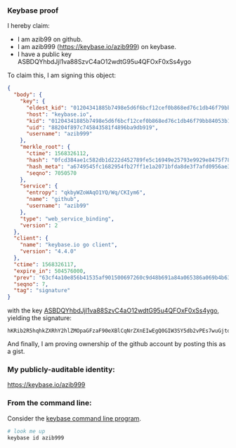 ### Keybase proof

I hereby claim:

  * I am azib99 on github.
  * I am azib999 (https://keybase.io/azib999) on keybase.
  * I have a public key ASBDQYhbdJjl1va88SzvC4aO12wdtG95u4QFOxF0xSs4ygo

To claim this, I am signing this object:

```json
{
  "body": {
    "key": {
      "eldest_kid": "01204341885b7498e5d6f6bcf12cef0b868ed76c1db46f79bb84053b1174c52b38ca0a",
      "host": "keybase.io",
      "kid": "01204341885b7498e5d6f6bcf12cef0b868ed76c1db46f79bb84053b1174c52b38ca0a",
      "uid": "88204f897c745843581f4896ba9db919",
      "username": "azib999"
    },
    "merkle_root": {
      "ctime": 1568326112,
      "hash": "0fcd384ae1c582db1d222d452789fe5c16949e25793e9929e8475f7857dc1cb6193824bb6fa016b7d351c5d162af46a69fdbe1f41815e675406fe6ed070bb027",
      "hash_meta": "a6749545fc1682954fb27ff1e1a2071bfda8de3f7afd0956ae3e4489cedd1b9f",
      "seqno": 7050570
    },
    "service": {
      "entropy": "qkbyWZoWAqO1YQ/Wq/CKIym6",
      "name": "github",
      "username": "azib99"
    },
    "type": "web_service_binding",
    "version": 2
  },
  "client": {
    "name": "keybase.io go client",
    "version": "4.4.0"
  },
  "ctime": 1568326117,
  "expire_in": 504576000,
  "prev": "63cf4a10e856b41535af901500697260c9d48b691a84a065386a069b4b6395a4",
  "seqno": 7,
  "tag": "signature"
}
```

with the key [ASBDQYhbdJjl1va88SzvC4aO12wdtG95u4QFOxF0xSs4ygo](https://keybase.io/azib999), yielding the signature:

```
hKRib2R5hqhkZXRhY2hlZMOpaGFzaF90eXBlCqNrZXnEIwEgQ0GIW3SY5db2vPEs7wuGjtdsHbRvebuEBTsRdMUrOMoKp3BheWxvYWTESpcCB8QgY89KEOhWtBU1r5AVAGlyYMnUi2kahKBlOGoGm0tjlaTEIOm4OkeEVFBsuTK8PLpJD+/t1f3pUB+Ih30KjrazLWSLAgHCo3NpZ8RAmoDVsN1BbxnhBOnXfar48dd1aTclIvpMcZWCE3RG8xn2Gkob3jO83hw1xK0X4EdxC+fpDHLt+KfQ3wuxId++B6hzaWdfdHlwZSCkaGFzaIKkdHlwZQildmFsdWXEIJEm+089KZFyLqYnfI6swwtUPVPhqMKtKEYXh0XViAzLo3RhZ80CAqd2ZXJzaW9uAQ==

```

And finally, I am proving ownership of the github account by posting this as a gist.

### My publicly-auditable identity:

https://keybase.io/azib999

### From the command line:

Consider the [keybase command line program](https://keybase.io/download).

```bash
# look me up
keybase id azib999
```
